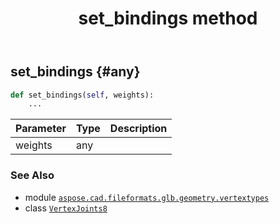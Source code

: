 ﻿---
title: set_bindings method
second_title: Aspose.CAD for Python via .NET API References
description: 
type: docs
weight: 50
url: /python-net/aspose.cad.fileformats.glb.geometry.vertextypes/vertexjoints8/set_bindings/
is_root: false
---

## set_bindings {#any}





```python
def set_bindings(self, weights):
    ...
```


| Parameter | Type | Description |
| :- | :- | :- |
| weights | any |  |



### See Also
* module [`aspose.cad.fileformats.glb.geometry.vertextypes`](../../)
* class [`VertexJoints8`](/cad/python-net/aspose.cad.fileformats.glb.geometry.vertextypes/vertexjoints8)

